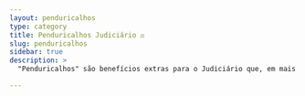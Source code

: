 ```yaml
---
layout: penduricalhos
type: category
title: Penduricalhos Judiciário ⚖️ 
slug: penduricalhos
sidebar: true
description: >
  "Penduricalhos" são benefícios extras para o Judiciário que, em mais de 100 casos, geraram supersalários acima do teto constitucional. Pagamentos como bônus e auxílios violam a transparência, configuram improbidade e erodem a confiança pública, priorizando interesses individuais.

---
```

